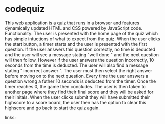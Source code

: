 # codequiz

This web application is a quiz that runs in a browser and features dynamically updated HTML and CSS powered by JavaScript code. Functionality: The user is presented with the home page of the quiz which has simple intuctions of what to expect from the quiz. When the user clicks the start button, a timer starts and the user is presented with the first question. If the user answers this question correctly, no time is deducted and the user will see a message stating "well done " and the next question will then follow. However if the user answers the question incorrectly, 10 seconds from the time is deducted. The user will also find a message stating " incorrect answer ". The user must then select the right answer before moving on to the next question. Every time the user answers a question wrong a futher 10 seconds is deducted from the timer. Once the timer reaches 0, the game then concludes. The user is then taken to another page where they find their final score and they will be asked for their initals. When the user clicks submit they will have submitted their highscore to a score board, the user then has the option to clear this highscore and go back to start the quiz again.

links:


<img scr="Assets/images/Screenshot 2022-05-19 at 19.30.50.png">

